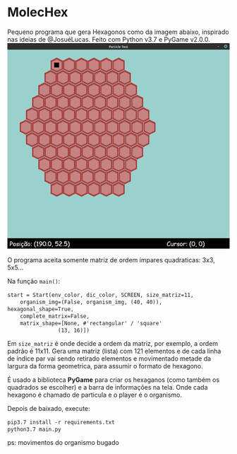 # MolecHex

Pequeno programa que gera Hexagonos como da imagem abaixo, inspirado nas ideias de @JosuéLucas. Feito com Python v3.7 e PyGame v2.0.0.
![Hexagon generated by an 11x11 matrix](https://github.com/ffernandoalves/MolecHex/blob/master/image/matriz11x11.png)

O programa aceita somente matriz de ordem ímpares quadraticas: 3x3, 5x5...

Na função `main()`:
```
start = Start(env_color, dic_color, SCREEN, size_matriz=11,
    organism_img=(False, organism_img, (40, 40)), hexagonal_shape=True,
    complete_matrix=False,
    matrix_shape=[None, #'rectangular' / 'square'
                (13, 16)])
```
Em `size_matriz` é onde decide a ordem da matriz, por exemplo, a ordem padrão é 11x11. Gera uma matriz (lista) com 121 elementos e de cada linha de índice par vai sendo retirado elementos e movimentado metade da largura da forma geometrica, para assumir o formato de hexagono.

É usado a biblioteca **PyGame** para criar os hexaganos (como também os quadrados se escolher) e a barra de informações na tela.
Onde cada hexagono é chamado de particula e o player é o organismo.

Depois de baixado, execute:
```
pip3.7 install -r requirements.txt
python3.7 main.py
```

ps: movimentos do organismo bugado
